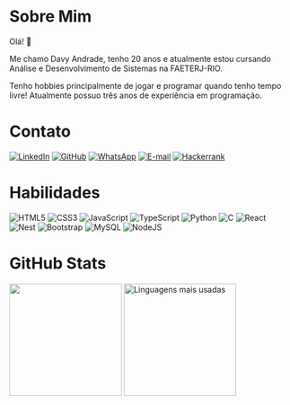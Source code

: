 # Sobre Mim

Olá! 👋

Me chamo Davy Andrade, tenho 20 anos e atualmente estou cursando Análise e Desenvolvimento de Sistemas na FAETERJ-RIO.

Tenho hobbies principalmente de jogar e programar quando tenho tempo livre! Atualmente possuo três anos de experiência em programação.

# Contato

[![LinkedIn](https://img.shields.io/badge/LinkedIn-000?style=for-the-badge&logo=linkedin&logoColor=linkedin)](https://www.linkedin.com/in/davy-andrade/) [![GitHub](https://img.shields.io/badge/GitHub-000?style=for-the-badge&logo=github&logoColor=github)](https://github.com/DavyAndrade) [![WhatsApp](https://img.shields.io/badge/WhatsApp-000?style=for-the-badge&logo=whatsapp&logoColor=whatsapp)](https://wa.me/5521991664923) [![E-mail](https://img.shields.io/badge/-Email-000?style=for-the-badge&logo=microsoft-outlook&logoColor=007BFF)](mailto:davy.dev23@gmail.com) [![Hackerrank](https://img.shields.io/badge/-Hackerrank-000?style=for-the-badge&logo=HackerRank&logoColor=HackerRank)](https://hackerrank.com/profile/@davyandrade)

# Habilidades

![HTML5](https://img.shields.io/badge/HTML5-000?style=for-the-badge&logo=html5&logoColor=html5) ![CSS3](https://img.shields.io/badge/CSS3-000?style=for-the-badge&logo=css3&logoColor=css) ![JavaScript](https://img.shields.io/badge/JavaScript-000?style=for-the-badge&logo=javascript&logoColor=javascript) ![TypeScript](https://img.shields.io/badge/TypeScript-000?style=for-the-badge&logo=typescript&logoColor=typescript) ![Python](https://img.shields.io/badge/python-000?style=for-the-badge&logo=python&logoColor=python) ![C](https://img.shields.io/badge/C-000?style=for-the-badge&logo=c&logoColor=c) ![React](https://img.shields.io/badge/React-000?style=for-the-badge&logo=react&logoColor=react) ![Nest](https://img.shields.io/badge/nestjs-000?style=for-the-badge&logo=nestjs&logoColor=nestjs) ![Bootstrap](https://img.shields.io/badge/-bootstrap-000?style=for-the-badge&logo=bootstrap&labelColor=0000) ![MySQL](https://img.shields.io/badge/MySQL-000?style=for-the-badge&logo=mysql&logoColor=mysql) ![NodeJS](https://img.shields.io/badge/node.js-000?style=for-the-badge&logo=node.js&logoColor=node.js)

# GitHub Stats

<div>
    <img src="https://github-readme-stats.vercel.app/api?username=DavyAndrade&theme=transparent&show_icons=true&bg_color=000&title_color=FFF&text_color=FFF&border_radius=10&locale=pt-br" height="200">
    <img src="https://github-readme-stats.vercel.app/api/top-langs/?username=DavyAndrade&theme=transparent&show_icons=true&hide_border=false&layout=compact&bg_color=000&title_color=FFF&text_color=FFF&border_radius=10&locale=pt-br" alt="Linguagens mais usadas" height="200">
</div>
